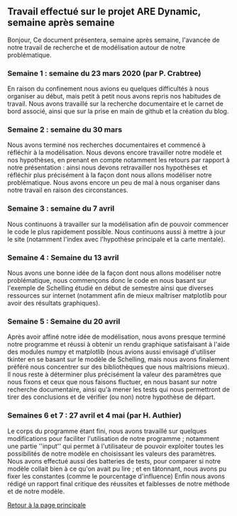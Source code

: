 ## Travail effectué sur le projet ARE Dynamic, semaine après semaine

Bonjour,
Ce document présentera, semaine après semaine, l'avancée de notre travail de recherche et de modélisation autour de notre problématique.

### Semaine 1 : semaine du 23 mars 2020 (par P. Crabtree)
En raison du confinement nous avions eu quelques difficultés à nous organiser au début, mais petit à petit nous avons repris nos habitudes de travail. Nous avons travaillé sur la recherche documentaire et le carnet de bord associé, ainsi que sur la prise en main de github et la création du blog.

### Semaine 2 : semaine du 30 mars
Nous avons terminé nos recherches documentaires et commencé à réfléchir à la modélisation. Nous devons encore travailler notre modèle et nos hypothèses, en prenant en compte notamment les retours par rapport à notre présentation : ainsi nous devons retravailler nos hypothèses et réfléchir plus précisément à la façon dont nous allons modéliser notre problématique. Nous avons encore un peu de mal à nous organiser dans notre travail en raison des circonstances.

### Semaine 3 : semaine du 7 avril
Nous continuons à travailler sur la modélisation afin de pouvoir commencer le code le plus rapidement possible. Nous continuons aussi à mettre à jour le site (notamment l'index avec l'hypothèse principale et la carte mentale).

### Semaine 4 : Semaine du 13 avril
Nous avons une bonne idée de la façon dont nous allons modéliser notre problématique, nous commençons donc le code en nous basant sur l'exemple de Schelling étudié en début de semestre ainsi que diverses ressources sur internet (notamment afin de mieux maîtriser matplotlib pour avoir des résultats graphiques).

### Semaine 5 : Semaine du 20 avril
Après avoir affiné notre idée de modélisation, nous avons presque terminé notre programme et réussi à obtenir un rendu graphique satisfaisant à l'aide des modules numpy et matplotlib (nous avions aussi envisagé d'utiliser tkinter en se basant sur le modèle de Schelling, mais nous avons finalement préféré nous concentrer sur des bibliothèques que nous maîtrisions mieux). Il nous reste à déterminer plus précisément la valeur des paramètres que nous fixons et ceux que nous faisons fluctuer, en nous basant sur notre recherche documentaire, ainsi qu'à mener les tests qui nous permettront de tirer des conclusions et de vérifier (ou non) notre hypothèse de départ.

### Semaines 6 et 7 : 27 avril et 4 mai (par H. Authier)
Le corps du programme étant fini, nous avons travaillé sur quelques modifications pour faciliter l'utilisation de notre programme ; notamment une partie ''input'' qui permet à l'utilisateur de pouvoir exploiter toutes les possibilités de notre modèle en choisissant les valeurs des paramètres.
Nous avons effectué aussi des batteries de tests, pour comparer si notre modèle collait bien à ce qu'on avait pu lire ; et en tâtonnant, nous avons pu fixer les constantes (comme le pourcentage d'influence)
Enfin nous avons rédigé un rapport final critique des réussites et faiblesses de notre méthode et de notre modèle.

<a href="index.md"> Retour à la page principale </a>
